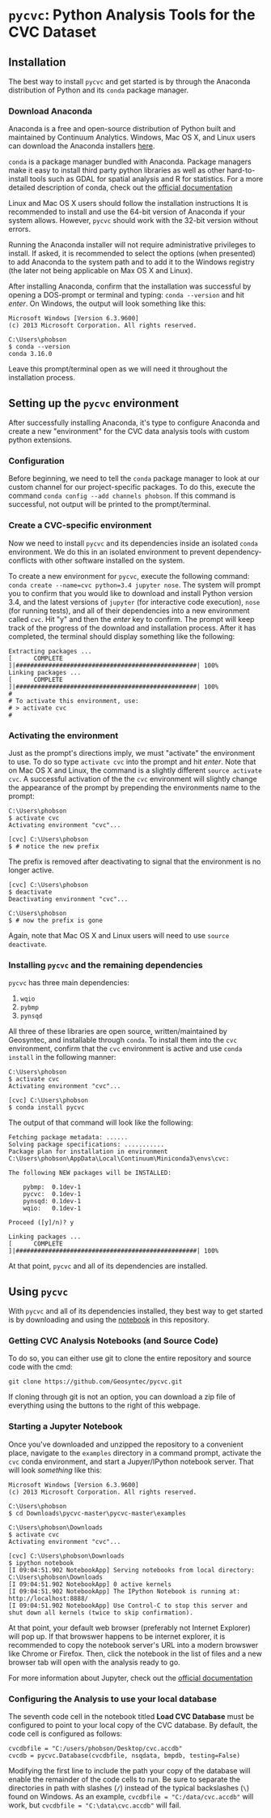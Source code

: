 # `pycvc`: Python Analysis Tools for the CVC Dataset

## Installation
The best way to install `pycvc` and get started is by through the Anaconda distribution of Python and its `conda` package manager.

### Download Anaconda
Anaconda is a free and open-source distribution of Python built and maintained by Continuum Analytics.
Windows, Mac OS X, and Linux users can download the Anaconda installers [here](http://continuum.io/downloads).

`conda` is a package manager bundled with Anaconda.
Package managers make it easy to install third party python libraries as well as other hard-to-install tools such as GDAL for spatial analysis and R for statistics. For a more detailed description of conda, check out the [official documentation](http://conda.pydata.org/docs/)

Linux and Mac OS X users should follow the installation instructions
It is recommended to install and use the 64-bit version of Anaconda if your system allows.
However, `pycvc` should work with the 32-bit version without errors.

Running the Anaconda installer will not require administrative privileges to install.
If asked, it is recommended to select the options (when presented) to add Anaconda to the system path and to add it to the Windows registry (the later not being applicable on Max OS X and Linux).

After installing Anaconda, confirm that the installation was successful by opening a DOS-prompt or terminal and typing: `conda --version` and hit *enter*.
On Windows, the output will look something like this:
```
Microsoft Windows [Version 6.3.9600]
(c) 2013 Microsoft Corporation. All rights reserved.

C:\Users\phobson
$ conda --version
conda 3.16.0
```

Leave this prompt/terminal open as we will need it throughout the installation process.

## Setting up the `pycvc` environment
After successfully installing Anaconda, it's type to configure Anaconda and create a new "environment" for the CVC data analysis tools with custom python extensions.

### Configuration
Before beginning, we need to tell the `conda` package manager to look at our custom channel for our project-specific packages.
To do this, execute the command `conda config --add channels phobson`.
If this command is successful, not output will be printed to the prompt/terminal.

### Create a CVC-specific environment
Now we need to install `pycvc` and its dependencies inside an isolated `conda` environment.
We do this in an isolated environment to prevent dependency-conflicts with other software installed on the system.

To create a new environment for `pycvc`, execute the following command: `conda create --name=cvc python=3.4 jupyter nose`.
The system will prompt you to confirm that you would like to download and install Python version 3.4, and the latest versions of `jupyter` (for interactive code execution), `nose` (for running tests), and all of their dependencies into a new environment called `cvc`.
Hit "y" and then the *enter* key to confirm.
The prompt will keep track of the progress of the download and installation process.
After it has completed, the terminal should display something like the following:
```
Extracting packages ...
[      COMPLETE      ]|##################################################| 100%
Linking packages ...
[      COMPLETE      ]|##################################################| 100%
#
# To activate this environment, use:
# > activate cvc
#
```

### Activating the environment
Just as the prompt's directions imply, we must "activate" the environment to use.
To do so type `activate cvc` into the prompt and hit *enter*.
Note that on Mac OS X and Linux, the command is a slightly different `source activate cvc`.
A successful activation of the the `cvc` environment will slightly change the appearance of the prompt by prepending the environments name to the prompt:
```
C:\Users\phobson
$ activate cvc
Activating environment "cvc"...

[cvc] C:\Users\phobson
$ # notice the new prefix
```

The prefix is removed after deactivating to signal that the environment is no longer active.
```
[cvc] C:\Users\phobson
$ deactivate
Deactivating environment "cvc"...

C:\Users\phobson
$ # now the prefix is gone
```
Again, note that Mac OS X and Linux users will need to use `source deactivate`.

### Installing `pycvc` and the remaining dependencies
`pycvc` has three main dependencies:
  1. `wqio`
  2. `pybmp`
  3. `pynsqd`

All three of these libraries are open source, written/maintained by Geosyntec, and installable through `conda`.
To install them into the `cvc` environment, confirm that the `cvc` environment is active and use `conda install` in the following manner:
```
C:\Users\phobson
$ activate cvc
Activating environment "cvc"...

[cvc] C:\Users\phobson
$ conda install pycvc
```
The output of that command will look like the following:
```
Fetching package metadata: ......
Solving package specifications: ...........
Package plan for installation in environment C:\Users\phobson\AppData\Local\Continuum\Miniconda3\envs\cvc:

The following NEW packages will be INSTALLED:

    pybmp:  0.1dev-1
    pycvc:  0.1dev-1
    pynsqd: 0.1dev-1
    wqio:   0.1dev-1

Proceed ([y]/n)? y

Linking packages ...
[      COMPLETE      ]|##################################################| 100%
```
At that point, `pycvc` and all of its dependencies are installed.


## Using `pycvc`
With `pycvc` and all of its dependencies installed, they best way to get started is by downloading and using the [notebook](https://github.com/Geosyntec/pycvc/blob/master/examples/Data%20Summaries.ipynb) in this repository.

### Getting CVC Analysis Notebooks (and Source Code)
To do so, you can either use git to clone the entire repository and source code with the cmd:
```
git clone https://github.com/Geosyntec/pycvc.git
```

If cloning through git is not an option, you can download a zip file of everything using the buttons to the right of this webpage. 

### Starting a Jupyter Notebook
Once you've downloaded and unzipped the repository to a convenient place, navigate to the `examples` directory in a command prompt, activate the `cvc` conda environment, and start a Jupyer/IPython notebook server. That will look *something* like this:
```
Microsoft Windows [Version 6.3.9600]
(c) 2013 Microsoft Corporation. All rights reserved.

C:\Users\phobson
$ cd Downloads\pycvc-master\pycvc-master\examples

C:\Users\phobson\Downloads
$ activate cvc
Activating environment "cvc"...

[cvc] C:\Users\phobson\Downloads
$ ipython notebook
[I 09:04:51.902 NotebookApp] Serving notebooks from local directory: C:\Users\phobson\Downloads
[I 09:04:51.902 NotebookApp] 0 active kernels
[I 09:04:51.902 NotebookApp] The IPython Notebook is running at: http://localhost:8888/
[I 09:04:51.902 NotebookApp] Use Control-C to stop this server and shut down all kernels (twice to skip confirmation).
```
At that point, your default web browser (preferably not Internet Explorer) will pop up. 
If that browswer happens to be internet explorer, it is recommended to copy the notebook server's URL into a modern browswer like Chrome or Firefox.
Then, click the notebook in the list of files and a new browser tab will open with the analysis ready to go.

For more information about Jupyter, check out the [official documentation](http://jupyter.readthedocs.org/en/latest/)

### Configuring the Analysis to use your local database
The seventh code cell in the notebook titled **Load CVC Database** must be configured to point to your local copy of the CVC database. By default, the code cell is configured as follows:
```
cvcdbfile = "C:/users/phobson/Desktop/cvc.accdb"
cvcdb = pycvc.Database(cvcdbfile, nsqdata, bmpdb, testing=False)
```
Modifying the first line to include the path your copy of the database will enable the remainder of the code cells to run.
Be sure to separate the directories in path with slashes (`/`) instead of the typical backslashes (`\`) found on Windows.
As an example, `cvcdbfile = "C:/data/cvc.accdb"` will work, but `cvcdbfile = "C:\data\cvc.accdb"` will fail.
